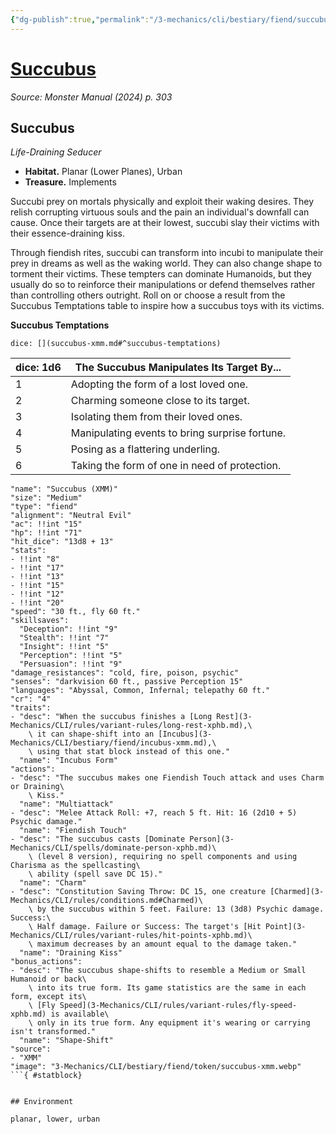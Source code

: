 ```yaml
---
{"dg-publish":true,"permalink":"/3-mechanics/cli/bestiary/fiend/succubus-xmm/","tags":["ttrpg-cli/compendium/src/5e/xmm","ttrpg-cli/monster/cr/4","ttrpg-cli/monster/environment/lower","ttrpg-cli/monster/environment/planar","ttrpg-cli/monster/environment/urban","ttrpg-cli/monster/size/medium","ttrpg-cli/monster/type/fiend"],"noteIcon":""}
---
```


# [Succubus](3-Mechanics\CLI\bestiary\fiend/succubus-xmm.md)
*Source: Monster Manual (2024) p. 303*  

## Succubus

*Life-Draining Seducer*

- **Habitat.** Planar (Lower Planes), Urban  
- **Treasure.** Implements  

Succubi prey on mortals physically and exploit their waking desires. They relish corrupting virtuous souls and the pain an individual's downfall can cause. Once their targets are at their lowest, succubi slay their victims with their essence-draining kiss.

Through fiendish rites, succubi can transform into incubi to manipulate their prey in dreams as well as the waking world. They can also change shape to torment their victims. These tempters can dominate Humanoids, but they usually do so to reinforce their manipulations or defend themselves rather than controlling others outright. Roll on or choose a result from the Succubus Temptations table to inspire how a succubus toys with its victims.

**Succubus Temptations**

`dice: [](succubus-xmm.md#^succubus-temptations)`

| dice: 1d6 | The Succubus Manipulates Its Target By... |
|-----------|-------------------------------------------|
| 1 | Adopting the form of a lost loved one. |
| 2 | Charming someone close to its target. |
| 3 | Isolating them from their loved ones. |
| 4 | Manipulating events to bring surprise fortune. |
| 5 | Posing as a flattering underling. |
| 6 | Taking the form of one in need of protection. |{ #succubus-temptations}


```statblock
"name": "Succubus (XMM)"
"size": "Medium"
"type": "fiend"
"alignment": "Neutral Evil"
"ac": !!int "15"
"hp": !!int "71"
"hit_dice": "13d8 + 13"
"stats":
- !!int "8"
- !!int "17"
- !!int "13"
- !!int "15"
- !!int "12"
- !!int "20"
"speed": "30 ft., fly 60 ft."
"skillsaves":
  "Deception": !!int "9"
  "Stealth": !!int "7"
  "Insight": !!int "5"
  "Perception": !!int "5"
  "Persuasion": !!int "9"
"damage_resistances": "cold, fire, poison, psychic"
"senses": "darkvision 60 ft., passive Perception 15"
"languages": "Abyssal, Common, Infernal; telepathy 60 ft."
"cr": "4"
"traits":
- "desc": "When the succubus finishes a [Long Rest](3-Mechanics/CLI/rules/variant-rules/long-rest-xphb.md),\
    \ it can shape-shift into an [Incubus](3-Mechanics/CLI/bestiary/fiend/incubus-xmm.md),\
    \ using that stat block instead of this one."
  "name": "Incubus Form"
"actions":
- "desc": "The succubus makes one Fiendish Touch attack and uses Charm or Draining\
    \ Kiss."
  "name": "Multiattack"
- "desc": "Melee Attack Roll: +7, reach 5 ft. Hit: 16 (2d10 + 5) Psychic damage."
  "name": "Fiendish Touch"
- "desc": "The succubus casts [Dominate Person](3-Mechanics/CLI/spells/dominate-person-xphb.md)\
    \ (level 8 version), requiring no spell components and using Charisma as the spellcasting\
    \ ability (spell save DC 15)."
  "name": "Charm"
- "desc": "Constitution Saving Throw: DC 15, one creature [Charmed](3-Mechanics/CLI/rules/conditions.md#Charmed)\
    \ by the succubus within 5 feet. Failure: 13 (3d8) Psychic damage. Success:\
    \ Half damage. Failure or Success: The target's [Hit Point](3-Mechanics/CLI/rules/variant-rules/hit-points-xphb.md)\
    \ maximum decreases by an amount equal to the damage taken."
  "name": "Draining Kiss"
"bonus_actions":
- "desc": "The succubus shape-shifts to resemble a Medium or Small Humanoid or back\
    \ into its true form. Its game statistics are the same in each form, except its\
    \ [Fly Speed](3-Mechanics/CLI/rules/variant-rules/fly-speed-xphb.md) is available\
    \ only in its true form. Any equipment it's wearing or carrying isn't transformed."
  "name": "Shape-Shift"
"source":
- "XMM"
"image": "3-Mechanics/CLI/bestiary/fiend/token/succubus-xmm.webp"
```{ #statblock}


## Environment

planar, lower, urban